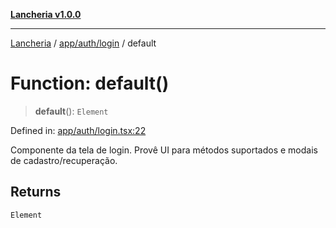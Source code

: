 [**Lancheria v1.0.0**](../../../../README.md)

***

[Lancheria](../../../../README.md) / [app/auth/login](../README.md) / default

# Function: default()

> **default**(): `Element`

Defined in: [app/auth/login.tsx:22](https://github.com/eudavidreis-odev/lancheria/blob/documentacao_inicial/app/auth/login.tsx#L22)

Componente da tela de login. Provê UI para métodos suportados e modais de cadastro/recuperação.

## Returns

`Element`
